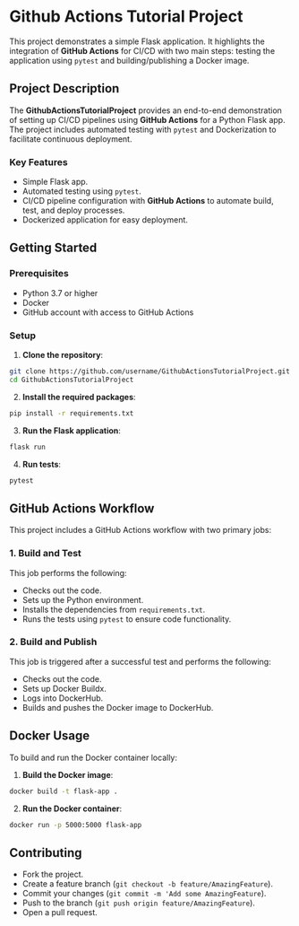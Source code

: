 # Github Actions Tutorial Project

This project demonstrates a simple Flask application. It highlights the integration of **GitHub Actions** for CI/CD with two main steps: testing the application using `pytest` and building/publishing a Docker image. 

## Project Description
The **GithubActionsTutorialProject** provides an end-to-end demonstration of setting up CI/CD pipelines using **GitHub Actions** for a Python Flask app. The project includes automated testing with `pytest` and Dockerization to facilitate continuous deployment. 

### Key Features
- Simple Flask app.
- Automated testing using `pytest`.
- CI/CD pipeline configuration with **GitHub Actions** to automate build, test, and deploy processes.
- Dockerized application for easy deployment.

## Getting Started

### Prerequisites
- Python 3.7 or higher
- Docker
- GitHub account with access to GitHub Actions

### Setup

1. **Clone the repository**:
  ```bash
  git clone https://github.com/username/GithubActionsTutorialProject.git
  cd GithubActionsTutorialProject
  ```
   
2. **Install the required packages**:
  ```bash
  pip install -r requirements.txt
  ```

3. **Run the Flask application**:
  ```bash
  flask run
  ```

4. **Run tests**:
  ```bash
  pytest
  ```

## GitHub Actions Workflow
This project includes a GitHub Actions workflow with two primary jobs:

### 1. Build and Test
  This job performs the following:
 - Checks out the code.
 - Sets up the Python environment.
 - Installs the dependencies from `requirements.txt`.
 - Runs the tests using `pytest` to ensure code functionality.

### 2. Build and Publish
  This job is triggered after a successful test and performs the following:
 - Checks out the code.
 - Sets up Docker Buildx.
 - Logs into DockerHub.
 - Builds and pushes the Docker image to DockerHub.


## Docker Usage
To build and run the Docker container locally:

1. **Build the Docker image**:

  ```bash
  docker build -t flask-app .
  ```

2. **Run the Docker container**:
  ```bash
  docker run -p 5000:5000 flask-app
  ```

## Contributing
 - Fork the project.
 - Create a feature branch (`git checkout -b feature/AmazingFeature`).
 - Commit your changes (`git commit -m 'Add some AmazingFeature`).
 - Push to the branch (`git push origin feature/AmazingFeature`).
 - Open a pull request.


